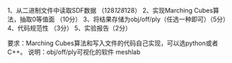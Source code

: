 
1、从二进制文件中读取SDF数据 （128*128*128）
2、实现Marching Cubes算法，抽取0等值面 （10分）
3、将结果存储为obj/off/ply（任选一种即可）（5分）
4、代码规范性 （3分）
5、实验报告（2分）

要求：Marching Cubes算法和写入文件的代码自己实现，可以选python或者C++。
说明：obj/off/ply可视化的软件 meshlab

